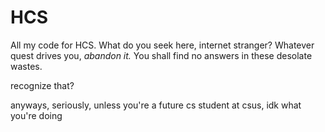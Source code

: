 # HCS
All my code for HCS.
What do you seek here, internet stranger?  Whatever quest drives you, *abandon it.*  You shall find no answers in these desolate wastes.

recognize that?

anyways, seriously, unless you're a future cs student at csus, idk what you're doing
